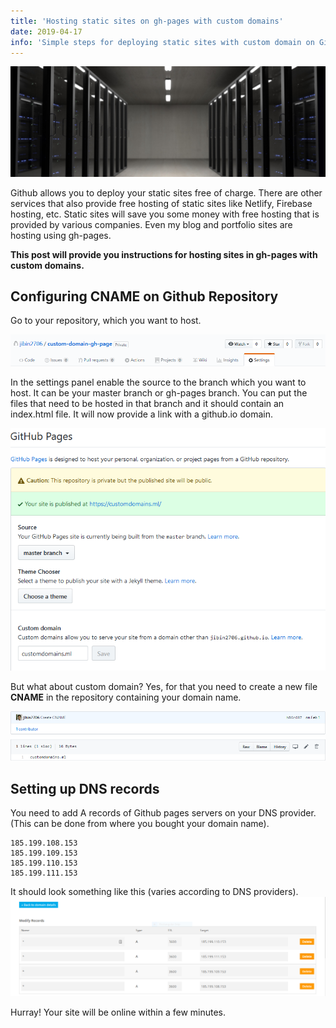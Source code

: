 ```yaml
---
title: 'Hosting static sites on gh-pages with custom domains'
date: 2019-04-17
info: 'Simple steps for deploying static sites with custom domain on Github'
---
```


![Servers](featured-image.jpg)

Github allows you to deploy your static sites free of charge. There are other services that also provide free hosting of static sites like Netlify, Firebase hosting, etc. Static sites will save you some money with free hosting that is provided by various companies.
Even my blog and portfolio sites are hosting using gh-pages.

**This post will provide you instructions for hosting sites in gh-pages with custom domains.**

## Configuring CNAME on Github Repository

Go to your repository, which you want to host.

![Github Settings Menu](settings.png)

In the settings panel enable the source to the branch which you want to host. It can be your master branch or gh-pages branch.
You can put the files that need to be hosted in that branch and it should contain an index.html file.
It will now provide a link with a github.io domain.

![Setting up custom domain](custom-domain-settings.png)

But what about custom domain?
Yes, for that you need to create a new file **CNAME** in the repository containing your domain name.

![CNAME file](cname.png)

## Setting up DNS records

You need to add A records of Github pages servers on your DNS provider. (This can be done from where you bought your domain name).

```
185.199.108.153
185.199.109.153
185.199.110.153
185.199.111.153
```

It should look something like this (varies according to DNS providers).
![DNS Settings](dns-settings.png)

Hurray! Your site will be online within a few minutes.
